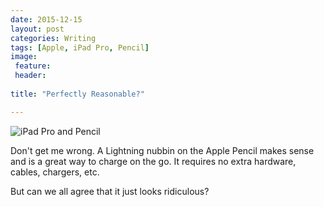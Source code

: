 ```yaml
---
date: 2015-12-15
layout: post
categories: Writing
tags: [Apple, iPad Pro, Pencil]
image: 
 feature: 
 header: 
  
title: "Perfectly Reasonable?"

---
```


![iPad Pro and Pencil](https://s3-us-west-2.amazonaws.com/www.jimmylittle.com/post-images/iPad_Pencil.jpg)

Don't get me wrong. A Lightning nubbin on the Apple Pencil makes sense and is a great way to charge on the go. It requires no extra hardware, cables, chargers, etc.  

But can we all agree that it just looks ridiculous?
